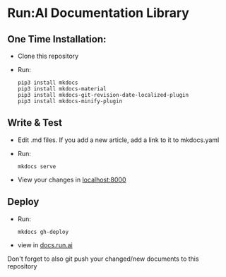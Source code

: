 # Run:AI Documentation Library



## One Time Installation:

* Clone this repository
* Run:

      pip3 install mkdocs
      pip3 install mkdocs-material
      pip3 install mkdocs-git-revision-date-localized-plugin
      pip3 install mkdocs-minify-plugin

## Write & Test

* Edit .md files. If you add a new article, add a link to it to mkdocs.yaml
* Run:
    
      mkdocs serve 
    
* View your changes in [localhost:8000](http://localhost:8000)


## Deploy

* Run:

      mkdocs gh-deploy
     
* view in [docs.run.ai](https://docs.run.ai)

Don't forget to also git push your changed/new documents to this repository

